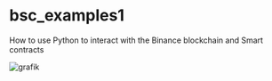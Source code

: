 # bsc_examples1
How to use Python to interact with the Binance blockchain and Smart contracts

![grafik](https://user-images.githubusercontent.com/21252660/128152928-1693d8b1-25de-4fee-88ad-4d04664a6e37.png)
